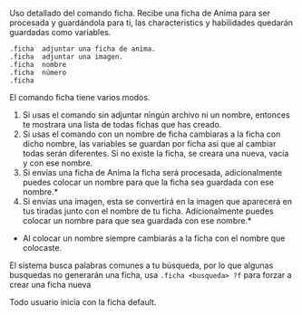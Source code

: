 Uso detallado del comando ficha. Recibe una ficha de Anima para ser procesada y guardándola para ti, las characteristics
y habilidades quedarán guardadas como variables.

```
.ficha  adjuntar una ficha de anima.
.ficha  adjuntar una imagen.
.ficha  nombre
.ficha  número
.ficha
```

El comando ficha tiene varios modos.

1. Si usas el comando sin adjuntar ningún archivo ni un nombre, entonces te mostrara una lista de todas fichas que has
   creado.
2. Si usas el comando con un nombre de ficha cambiaras a la ficha con dicho nombre, las variables se guardan por ficha
   asi que al cambiar todas serán diferentes. Si no existe la ficha, se creara una nueva, vacía y con ese nombre.
3. Si envías una ficha de Anima la ficha será procesada, adicionalmente puedes colocar un nombre para que la ficha sea
   guardada con ese nombre.*
4. Si envías una imagen, esta se convertirá en la imagen que aparecerá en tus tiradas junto con el nombre de tu ficha.
   Adicionalmente puedes colocar un nombre para que sea guardada con ese nombre.*

* Al colocar un nombre siempre cambiarás a la ficha con el nombre que colocaste.

El sistema busca palabras comunes a tu búsqueda, por lo que algunas busquedas no generarán una ficha,
usa `.ficha <busqueda> ?f` para forzar a crear una ficha nueva

Todo usuario inicia con la ficha default.

